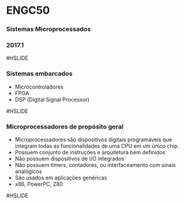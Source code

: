 
# ENGC50

### Sistemas Microprocessados

### 2017.1

#HSLIDE

### Sistemas embarcados

<!--- Microprocessadores de propósito geral-->
- Microcontroladores
- FPGA
- DSP (Digital Signal Processor)

#HSLIDE

### Microprocessadores de propósito geral

- Microprocessadores são dispositivos digitais programáveis que integram todas as funcionalidades de uma CPU em um único chip.
- Possuem conjunto de instruções e arquitetura bem definidos
- Não possuem dispositivos de I/O integrados
- Não possuem timers, contadores, ou interfaceamento com sinais analógicos
- São usados em aplicações genéricas
- x86, PowerPC, Z80

#HSLIDE

